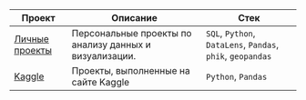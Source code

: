 | Проект | Описание | Стек |
|--------|----------|------|
| [Личные проекты](https://github.com/AlexeyKoznov/Portfolio/tree/main/Personal) | Персональные проекты по анализу данных и визуализации. | `SQL`, `Python`, `DataLens`, `Pandas`, `phik`, `geopandas` |
| [Kaggle](https://github.com/AlexeyKoznov/Portfolio/tree/main/Kaggle) | Проекты, выполненные на сайте Kaggle | `Python`, `Pandas` |

